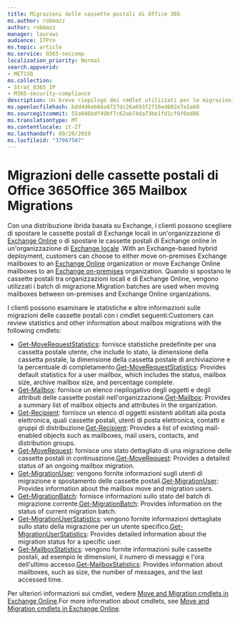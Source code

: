 ```yaml
---
title: Migrazioni delle cassette postali di Office 365
ms.author: robmazz
author: robmazz
manager: laurawi
audience: ITPro
ms.topic: article
ms.service: O365-seccomp
localization_priority: Normal
search.appverid:
- MET150
ms.collection:
- Strat_O365_IP
- M365-security-compliance
description: Un breve riepilogo dei cmdlet utilizzati per le migrazioni delle cassette postali di Office 365.
ms.openlocfilehash: bdd4d6eb68a8727dc26a693f2716ed602e7a5a60
ms.sourcegitcommit: 55a046bdf49bf7c62ab74da73be1fd1cf6f0ad86
ms.translationtype: MT
ms.contentlocale: it-IT
ms.lasthandoff: 09/20/2019
ms.locfileid: "37067507"
---
```

# <a name="office-365-mailbox-migrations"></a><span data-ttu-id="be778-103">Migrazioni delle cassette postali di Office 365</span><span class="sxs-lookup"><span data-stu-id="be778-103">Office 365 Mailbox Migrations</span></span>
<span data-ttu-id="be778-104">Con una distribuzione ibrida basata su Exchange, i clienti possono scegliere di spostare le cassette postali di Exchange locali in un'organizzazione di [Exchange Online](https://docs.microsoft.com/Exchange/exchange-online) o di spostare le cassette postali di Exchange online in un'organizzazione di [Exchange locale](https://docs.microsoft.com/Exchange/exchange-server) .</span><span class="sxs-lookup"><span data-stu-id="be778-104">With an Exchange-based hybrid deployment, customers can choose to either move on-premises Exchange mailboxes to an [Exchange Online](https://docs.microsoft.com/Exchange/exchange-online) organization or move Exchange Online mailboxes to an [Exchange on-premises](https://docs.microsoft.com/Exchange/exchange-server) organization.</span></span> <span data-ttu-id="be778-105">Quando si spostano le cassette postali tra organizzazioni locali e di Exchange Online, vengono utilizzati i batch di migrazione.</span><span class="sxs-lookup"><span data-stu-id="be778-105">Migration batches are used when moving mailboxes between on-premises and Exchange Online organizations.</span></span>

<span data-ttu-id="be778-106">I clienti possono esaminare le statistiche e altre informazioni sulle migrazioni delle cassette postali con i cmdlet seguenti:</span><span class="sxs-lookup"><span data-stu-id="be778-106">Customers can review statistics and other information about mailbox migrations with the following cmdlets:</span></span>

- <span data-ttu-id="be778-107">[Get-MoveRequestStatistics](https://docs.microsoft.com/powershell/module/exchange/move-and-migration/Get-MoveRequestStatistics?view=exchange-ps): fornisce statistiche predefinite per una cassetta postale utente, che include lo stato, la dimensione della cassetta postale, la dimensione della cassetta postale di archiviazione e la percentuale di completamento.</span><span class="sxs-lookup"><span data-stu-id="be778-107">[Get-MoveRequestStatistics](https://docs.microsoft.com/powershell/module/exchange/move-and-migration/Get-MoveRequestStatistics?view=exchange-ps): Provides default statistics for a user mailbox, which includes the status, mailbox size, archive mailbox size, and percentage complete.</span></span>
- <span data-ttu-id="be778-108">[Get-Mailbox](https://docs.microsoft.com/powershell/module/exchange/mailboxes/Get-Mailbox?view=exchange-ps
): fornisce un elenco riepilogativo degli oggetti e degli attributi delle cassette postali nell'organizzazione.</span><span class="sxs-lookup"><span data-stu-id="be778-108">[Get-Mailbox](https://docs.microsoft.com/powershell/module/exchange/mailboxes/Get-Mailbox?view=exchange-ps
): Provides a summary list of mailbox objects and attributes in the organization.</span></span>
- <span data-ttu-id="be778-109">[Get-Recipient](https://docs.microsoft.com/powershell/module/exchange/users-and-groups/Get-Recipient?view=exchange-ps): fornisce un elenco di oggetti esistenti abilitati alla posta elettronica, quali cassette postali, utenti di posta elettronica, contatti e gruppi di distribuzione.</span><span class="sxs-lookup"><span data-stu-id="be778-109">[Get-Recipient](https://docs.microsoft.com/powershell/module/exchange/users-and-groups/Get-Recipient?view=exchange-ps): Provides a list of existing mail-enabled objects such as mailboxes, mail users, contacts, and distribution groups.</span></span>
- <span data-ttu-id="be778-110">[Get-MoveRequest](https://docs.microsoft.com/powershell/module/exchange/move-and-migration/Get-MoveRequest?view=exchange-ps): fornisce uno stato dettagliato di una migrazione delle cassette postali in continuazione.</span><span class="sxs-lookup"><span data-stu-id="be778-110">[Get-MoveRequest](https://docs.microsoft.com/powershell/module/exchange/move-and-migration/Get-MoveRequest?view=exchange-ps): Provides a detailed status of an ongoing mailbox migration.</span></span>
- <span data-ttu-id="be778-111">[Get-MigrationUser](https://docs.microsoft.com/powershell/module/exchange/move-and-migration/Get-MigrationUser?view=exchange-ps): vengono fornite informazioni sugli utenti di migrazione e spostamento delle cassette postali.</span><span class="sxs-lookup"><span data-stu-id="be778-111">[Get-MigrationUser](https://docs.microsoft.com/powershell/module/exchange/move-and-migration/Get-MigrationUser?view=exchange-ps): Provides information about the mailbox move and migration users.</span></span>
- <span data-ttu-id="be778-112">[Get-MigrationBatch](https://docs.microsoft.com/powershell/module/exchange/move-and-migration/Get-MigrationBatch?view=exchange-ps): fornisce informazioni sullo stato del batch di migrazione corrente.</span><span class="sxs-lookup"><span data-stu-id="be778-112">[Get-MigrationBatch](https://docs.microsoft.com/powershell/module/exchange/move-and-migration/Get-MigrationBatch?view=exchange-ps): Provides information on the status of current migration batch.</span></span>
- <span data-ttu-id="be778-113">[Get-MigrationUserStatistics](https://docs.microsoft.com/powershell/module/exchange/move-and-migration/Get-MigrationUserStatistics?view=exchange-ps): vengono fornite informazioni dettagliate sullo stato della migrazione per un utente specifico.</span><span class="sxs-lookup"><span data-stu-id="be778-113">[Get-MigrationUserStatistics](https://docs.microsoft.com/powershell/module/exchange/move-and-migration/Get-MigrationUserStatistics?view=exchange-ps): Provides detailed information about the migration status for a specific user.</span></span>
- <span data-ttu-id="be778-114">[Get-MailboxStatistics](https://docs.microsoft.com/powershell/module/exchange/mailboxes/Get-MailboxStatistics?view=exchange-ps): vengono fornite informazioni sulle cassette postali, ad esempio le dimensioni, il numero di messaggi e l'ora dell'ultimo accesso.</span><span class="sxs-lookup"><span data-stu-id="be778-114">[Get-MailboxStatistics](https://docs.microsoft.com/powershell/module/exchange/mailboxes/Get-MailboxStatistics?view=exchange-ps): Provides information about mailboxes, such as size, the number of messages, and the last accessed time.</span></span>

<span data-ttu-id="be778-115">Per ulteriori informazioni sui cmdlet, vedere [Move and Migration cmdlets in Exchange Online](https://docs.microsoft.com/powershell/exchange/exchange-online/exchange-online-powershell?view=exchange-ps).</span><span class="sxs-lookup"><span data-stu-id="be778-115">For more information about cmdlets, see [Move and Migration cmdlets in Exchange Online](https://docs.microsoft.com/powershell/exchange/exchange-online/exchange-online-powershell?view=exchange-ps).</span></span>
